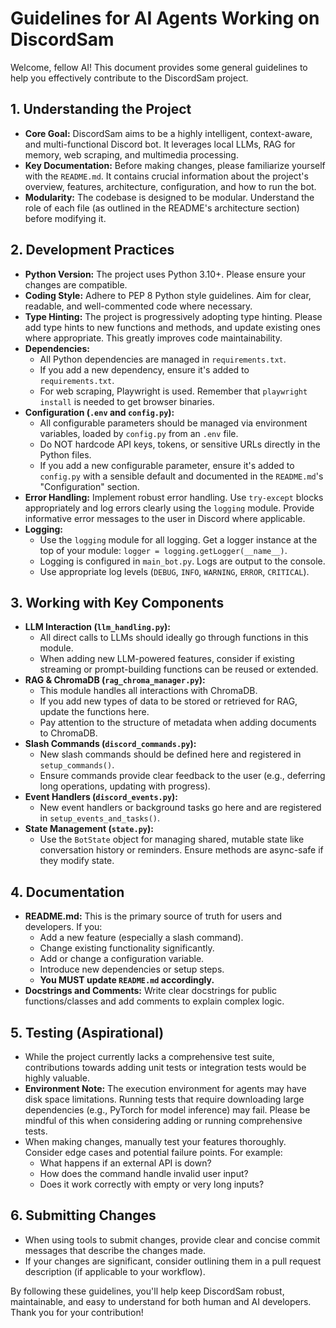 # Guidelines for AI Agents Working on DiscordSam

Welcome, fellow AI! This document provides some general guidelines to help you effectively contribute to the DiscordSam project.

## 1. Understanding the Project

*   **Core Goal:** DiscordSam aims to be a highly intelligent, context-aware, and multi-functional Discord bot. It leverages local LLMs, RAG for memory, web scraping, and multimedia processing.
*   **Key Documentation:** Before making changes, please familiarize yourself with the `README.md`. It contains crucial information about the project's overview, features, architecture, configuration, and how to run the bot.
*   **Modularity:** The codebase is designed to be modular. Understand the role of each file (as outlined in the README's architecture section) before modifying it.

## 2. Development Practices

*   **Python Version:** The project uses Python 3.10+. Please ensure your changes are compatible.
*   **Coding Style:** Adhere to PEP 8 Python style guidelines. Aim for clear, readable, and well-commented code where necessary.
*   **Type Hinting:** The project is progressively adopting type hinting. Please add type hints to new functions and methods, and update existing ones where appropriate. This greatly improves code maintainability.
*   **Dependencies:**
    *   All Python dependencies are managed in `requirements.txt`.
    *   If you add a new dependency, ensure it's added to `requirements.txt`.
    *   For web scraping, Playwright is used. Remember that `playwright install` is needed to get browser binaries.
*   **Configuration (`.env` and `config.py`):**
    *   All configurable parameters should be managed via environment variables, loaded by `config.py` from an `.env` file.
    *   Do NOT hardcode API keys, tokens, or sensitive URLs directly in the Python files.
    *   If you add a new configurable parameter, ensure it's added to `config.py` with a sensible default and documented in the `README.md`'s "Configuration" section.
*   **Error Handling:** Implement robust error handling. Use `try-except` blocks appropriately and log errors clearly using the `logging` module. Provide informative error messages to the user in Discord where applicable.
*   **Logging:**
    *   Use the `logging` module for all logging. Get a logger instance at the top of your module: `logger = logging.getLogger(__name__)`.
    *   Logging is configured in `main_bot.py`. Logs are output to the console.
    *   Use appropriate log levels (`DEBUG`, `INFO`, `WARNING`, `ERROR`, `CRITICAL`).

## 3. Working with Key Components

*   **LLM Interaction (`llm_handling.py`):**
    *   All direct calls to LLMs should ideally go through functions in this module.
    *   When adding new LLM-powered features, consider if existing streaming or prompt-building functions can be reused or extended.
*   **RAG & ChromaDB (`rag_chroma_manager.py`):**
    *   This module handles all interactions with ChromaDB.
    *   If you add new types of data to be stored or retrieved for RAG, update the functions here.
    *   Pay attention to the structure of metadata when adding documents to ChromaDB.
*   **Slash Commands (`discord_commands.py`):**
    *   New slash commands should be defined here and registered in `setup_commands()`.
    *   Ensure commands provide clear feedback to the user (e.g., deferring long operations, updating with progress).
*   **Event Handlers (`discord_events.py`):**
    *   New event handlers or background tasks go here and are registered in `setup_events_and_tasks()`.
*   **State Management (`state.py`):**
    *   Use the `BotState` object for managing shared, mutable state like conversation history or reminders. Ensure methods are async-safe if they modify state.

## 4. Documentation

*   **README.md:** This is the primary source of truth for users and developers. If you:
    *   Add a new feature (especially a slash command).
    *   Change existing functionality significantly.
    *   Add or change a configuration variable.
    *   Introduce new dependencies or setup steps.
    *   **You MUST update `README.md` accordingly.**
*   **Docstrings and Comments:** Write clear docstrings for public functions/classes and add comments to explain complex logic.

## 5. Testing (Aspirational)

*   While the project currently lacks a comprehensive test suite, contributions towards adding unit tests or integration tests would be highly valuable.
*   **Environment Note:** The execution environment for agents may have disk space limitations. Running tests that require downloading large dependencies (e.g., PyTorch for model inference) may fail. Please be mindful of this when considering adding or running comprehensive tests.
*   When making changes, manually test your features thoroughly. Consider edge cases and potential failure points. For example:
    *   What happens if an external API is down?
    *   How does the command handle invalid user input?
    *   Does it work correctly with empty or very long inputs?

## 6. Submitting Changes

*   When using tools to submit changes, provide clear and concise commit messages that describe the changes made.
*   If your changes are significant, consider outlining them in a pull request description (if applicable to your workflow).

By following these guidelines, you'll help keep DiscordSam robust, maintainable, and easy to understand for both human and AI developers. Thank you for your contribution!
